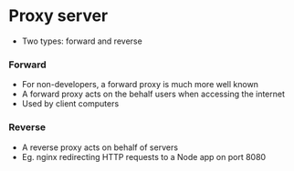 # Proxy server

* Two types: forward and reverse

### Forward

* For non-developers, a forward proxy is much more well known
* A forward proxy acts on the behalf users when accessing the internet
* Used by client computers

### Reverse

* A reverse proxy acts on behalf of servers
* Eg. nginx redirecting HTTP requests to a Node app on port 8080
